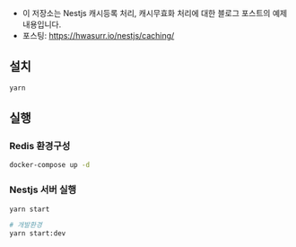 - 이 저장소는 Nestjs 캐시등록 처리, 캐시무효화 처리에 대한 블로그 포스트의 예제 내용입니다.
- 포스팅: https://hwasurr.io/nestjs/caching/ 

## 설치

```bash
yarn
```

## 실행

### Redis 환경구성

```bash
docker-compose up -d
```

### Nestjs 서버 실행

```bash
yarn start

# 개발환경
yarn start:dev
```